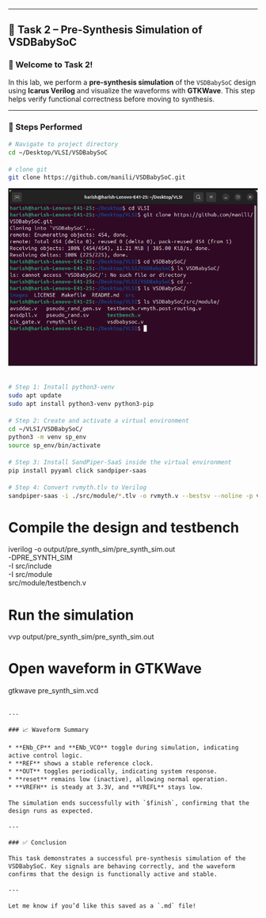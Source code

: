 
---

## 🧪 Task 2 – Pre-Synthesis Simulation of VSDBabySoC

### 👋 Welcome to Task 2!

In this lab, we perform a **pre-synthesis simulation** of the `VSDBabySoC` design using **Icarus Verilog** and visualize the waveforms with **GTKWave**. This step helps verify functional correctness before moving to synthesis.

---

### 🔧 Steps Performed

```bash
# Navigate to project directory
cd ~/Desktop/VLSI/VSDBabySoC

# clone git
git clone https://github.com/manili/VSDBabySoC.git

```

![image alt](https://github.com/harishj123/RISC-V_Soc_Tape_out_week_2/blob/main/Week_2/command_1.png?raw=true)

```bash

# Step 1: Install python3-venv 
sudo apt update
sudo apt install python3-venv python3-pip

# Step 2: Create and activate a virtual environment
cd ~/VLSI/VSDBabySoC/
python3 -m venv sp_env
source sp_env/bin/activate

# Step 3: Install SandPiper-SaaS inside the virtual environment
pip install pyyaml click sandpiper-saas

# Step 4: Convert rvmyth.tlv to Verilog
sandpiper-saas -i ./src/module/*.tlv -o rvmyth.v --bestsv --noline -p verilog --outdir ./src/module/
```

# Compile the design and testbench
iverilog -o output/pre_synth_sim/pre_synth_sim.out \
  -DPRE_SYNTH_SIM \
  -I src/include \
  -I src/module \
  src/module/testbench.v

# Run the simulation
vvp output/pre_synth_sim/pre_synth_sim.out

# Open waveform in GTKWave
gtkwave pre_synth_sim.vcd
```

---

### 📈 Waveform Summary

* **ENb_CP** and **ENb_VCO** toggle during simulation, indicating active control logic.
* **REF** shows a stable reference clock.
* **OUT** toggles periodically, indicating system response.
* **reset** remains low (inactive), allowing normal operation.
* **VREFH** is steady at 3.3V, and **VREFL** stays low.

The simulation ends successfully with `$finish`, confirming that the design runs as expected.

---

### ✅ Conclusion

This task demonstrates a successful pre-synthesis simulation of the VSDBabySoC. Key signals are behaving correctly, and the waveform confirms that the design is functionally active and stable.

---

Let me know if you’d like this saved as a `.md` file!
